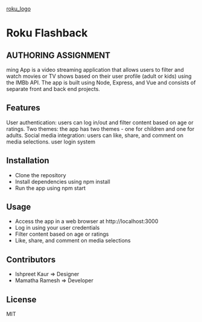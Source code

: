 [roku_logo](https://user-images.githubusercontent.com/90973094/232310457-fc8dff29-25e7-451f-9bbb-88022ba8f0d2.png)


# Roku Flashback 
## AUTHORING ASSIGNMENT



ming App is a video streaming application that allows users to filter and watch movies or TV shows based on their user profile (adult or kids) using the IMBb API. The app is built using Node, Express, and Vue and consists of separate front and back end projects.

## Features
User authentication: users can log in/out and filter content based on age or ratings.
Two themes: the app has two themes - one for children and one for adults.
Social media integration: users can like, share, and comment on media selections.
user login system

## Installation
* Clone the repository
* Install dependencies using npm install
* Run the app using npm start
## Usage
* Access the app in a web browser at http://localhost:3000
* Log in using your user credentials
* Filter content based on age or ratings
* Like, share, and comment on media selections
## Contributors
* Ishpreet Kaur => Designer
* Mamatha Ramesh => Developer
## License
MIT

